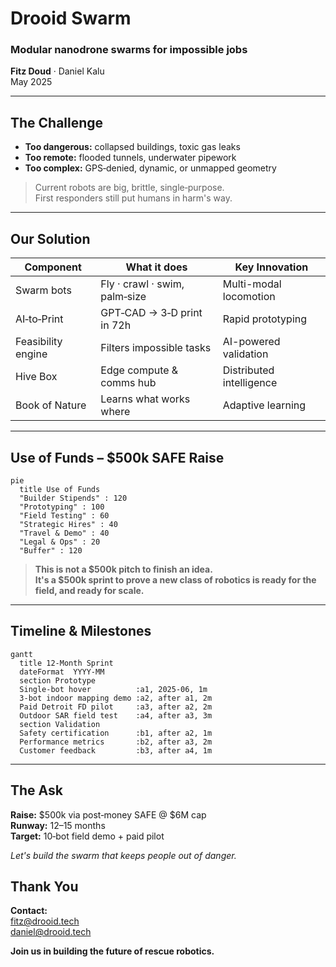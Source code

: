 <!--
marp: true
theme: default
paginate: true
header: "Drooid Swarm · 2025"
footer: "© 2025 Drooid Technologies"
style: |
  section.lead {
    text-align: center;
    padding: 4em 2em;
  }
  section.lead h1 {
    font-size: 3em;
    margin-bottom: 0.2em;
  }
  section.lead h3 {
    color: var(--secondary-color);
    font-weight: 400;
  }
  section.lead p {
    margin-top: 2em;
    font-size: 1.4em;
  }
-->

<!-- _class: lead -->
# Drooid Swarm  
### Modular nanodrone swarms for impossible jobs  
**Fitz Doud** · Daniel Kalu  
May 2025

---

## The Challenge

- **Too dangerous:** collapsed buildings, toxic gas leaks  
- **Too remote:** flooded tunnels, underwater pipework  
- **Too complex:** GPS‑denied, dynamic, or unmapped geometry  

> Current robots are big, brittle, single‑purpose.  
> First responders still put humans in harm's way.

---

## Our Solution

| Component | What it does | Key Innovation |
|-----------|--------------|----------------|
| Swarm bots | Fly · crawl · swim, palm‑size | Multi-modal locomotion |
| AI‑to‑Print | GPT‑CAD → 3‑D print in 72h | Rapid prototyping |
| Feasibility engine | Filters impossible tasks | AI-powered validation |
| Hive Box | Edge compute & comms hub | Distributed intelligence |
| Book of Nature | Learns what works where | Adaptive learning |

---

## Use of Funds – $500k SAFE Raise

```mermaid
pie
  title Use of Funds
  "Builder Stipends" : 120
  "Prototyping" : 100
  "Field Testing" : 60
  "Strategic Hires" : 40
  "Travel & Demo" : 40
  "Legal & Ops" : 20
  "Buffer" : 120
```

> **This is not a $500k pitch to finish an idea.  
> It's a $500k sprint to prove a new class of robotics is ready for the field, and ready for scale.**

---

## Timeline & Milestones

```mermaid
gantt
  title 12‑Month Sprint
  dateFormat  YYYY-MM
  section Prototype
  Single‑bot hover          :a1, 2025-06, 1m
  3‑bot indoor mapping demo :a2, after a1, 2m
  Paid Detroit FD pilot     :a3, after a2, 2m
  Outdoor SAR field test    :a4, after a3, 3m
  section Validation
  Safety certification      :b1, after a2, 1m
  Performance metrics       :b2, after a3, 2m
  Customer feedback         :b3, after a4, 1m
```

---

## The Ask

**Raise:** $500k via post‑money SAFE @ $6M cap  
**Runway:** 12–15 months  
**Target:** 10‑bot field demo + paid pilot

_Let's build the swarm that keeps people out of danger._

<!-- _class: lead -->
## Thank You

**Contact:**  
fitz@drooid.tech  
daniel@drooid.tech

**Join us in building the future of rescue robotics.**